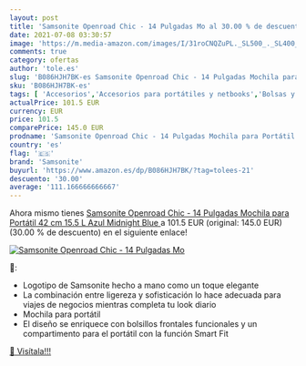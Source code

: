 ```yaml
---
layout: post
title: 'Samsonite Openroad Chic - 14 Pulgadas Mo al 30.00 % de descuento'
date: 2021-07-08 03:30:57
image: 'https://m.media-amazon.com/images/I/31roCNQZuPL._SL500_._SL400_.jpg'
comments: true
category: ofertas
author: 'tole.es'
slug: 'B086HJH7BK-es Samsonite Openroad Chic - 14 Pulgadas Mochila para...'
sku: 'B086HJH7BK-es'
tags: [ 'Accesorios','Accesorios para portátiles y netbooks','Bolsas y fundas para portátiles y netbooks','Informática','Mochilas para portátiles y netbooks','mochila','samsonite', ]
actualPrice: 101.5 EUR
currency: EUR
price: 101.5
comparePrice: 145.0 EUR
prodname: 'Samsonite Openroad Chic - 14 Pulgadas Mochila para Portátil  42 cm  15.5 L  Azul  Midnight Blue '
country: 'es'
flag: '🇪🇸'
brand: 'Samsonite'
buyurl: 'https://www.amazon.es/dp/B086HJH7BK/?tag=tolees-21'
descuento: '30.00'
average: '111.166666666667'
---
```


Ahora mismo tienes [Samsonite Openroad Chic - 14 Pulgadas Mochila para Portátil  42 cm  15.5 L  Azul  Midnight Blue ](https://www.amazon.es/dp/B086HJH7BK/?tag=tolees-21) a 101.5 EUR (original: 145.0 EUR) (30.00 %  de descuento) en el siguiente enlace!

[![Samsonite Openroad Chic - 14 Pulgadas Mo](https://m.media-amazon.com/images/I/31roCNQZuPL._SL500_._SL400_.jpg)](https://www.amazon.es/dp/B086HJH7BK/?tag=tolees-21)

🔎:

- Logotipo de Samsonite hecho a mano como un toque elegante
- La combinación entre ligereza y sofisticación lo hace adecuada para viajes de negocios mientras completa tu look diario
- Mochila para portátil
- El diseño se enriquece con bolsillos frontales funcionales y un compartimento para el portátil con la función Smart Fit

[🛒 Visítala!!!](https://www.amazon.es/dp/B086HJH7BK/?tag=tolees-21)
